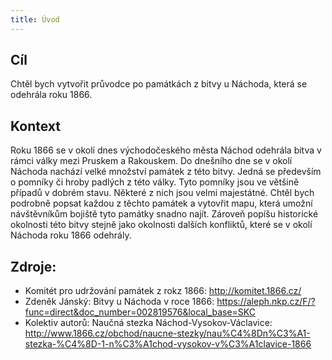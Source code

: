 ```yaml
---
title: Úvod
---
```


## Cíl
Chtěl bych vytvořit průvodce po památkách z bitvy u Náchoda, která se odehrála roku 1866.

## Kontext
Roku 1866 se v okolí dnes východočeského města Náchod odehrála bitva v rámci války mezi Pruskem a Rakouskem. Do dnešního dne se v okolí Náchoda nachází velké množství památek z této bitvy. Jedná se především o pomníky či hroby padlých z této války. Tyto pomníky jsou ve většině případů v dobrém stavu. Některé z nich jsou velmi majestátné.
Chtěl bych podrobně popsat každou z těchto památek a vytovřit mapu, která umožní návštěvníkům bojiště tyto památky snadno najít. Zároveň popíšu historické okolnosti této bitvy stejně jako okolnosti dalších konfliktů, které se v okolí Náchoda roku 1866 odehrály.

## Zdroje:
* Komitét pro udržování památek z rokz 1866: http://komitet.1866.cz/
* Zdeněk Jánský: Bitvy u Náchoda v roce 1866: https://aleph.nkp.cz/F/?func=direct&doc_number=002819576&local_base=SKC
* Kolektiv autorů: Naučná stezka Náchod-Vysokov-Václavice: http://www.1866.cz/obchod/naucne-stezky/nau%C4%8Dn%C3%A1-stezka-%C4%8D-1-n%C3%A1chod-vysokov-v%C3%A1clavice-1866 
